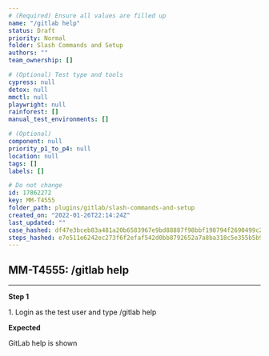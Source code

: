 ```yaml
---
# (Required) Ensure all values are filled up
name: "/gitlab help"
status: Draft
priority: Normal
folder: Slash Commands and Setup
authors: ""
team_ownership: []

# (Optional) Test type and tools
cypress: null
detox: null
mmctl: null
playwright: null
rainforest: []
manual_test_environments: []

# (Optional)
component: null
priority_p1_to_p4: null
location: null
tags: []
labels: []

# Do not change
id: 17862272
key: MM-T4555
folder_path: plugins/gitlab/slash-commands-and-setup
created_on: "2022-01-26T22:14:24Z"
last_updated: ""
case_hashed: df47e3bceb83a481a20b6583967e9bd88887f98bbf198794f2690499c264e64986a4d026a1e325f1ea0206a9ba51b55e
steps_hashed: e7e511e6242ec273f6f2efaf542d0bb8792652a7a8ba318c5e355b5b96d9d42650dc85c4d8d115338a11032108456426
---
```


## MM-T4555: /gitlab help

---

**Step 1**

1\. Login as the test user and type /gitlab help

**Expected**

GitLab help is shown
